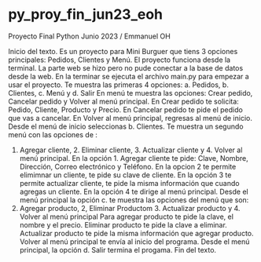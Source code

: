 # py_proy_fin_jun23_eoh
Proyecto Final Python Junio 2023 / Emmanuel OH


Inicio del texto.
Es un proyecto para Mini Burguer que tiens 3 opciones principales: Pedidos, Clientes y Menú.
El proyecto funciona desde la terminal.
La parte web se hizo pero no pude conectar a la base de datos desde la web.
En la terminar se ejecuta el archivo main.py para empezar a usar el proyecto.
Te muestra las primeras 4 opciones: a. Pedidos, b. Clientes, c. Menú y d. Salir
En menú te muestra las opciones: Crear pedido, Cancelar pedido y Volver al menú principal.
En Crear pedido te solicita: Pedido, Cliente, Producto y Precio.
En Cancelar pedido te pide el pedido que vas a cancelar.
En Volver al menú principal, regresas al menú de inicio.
Desde el menú de inicio seleccionas b. Clientes.
Te muestra un segundo menú con las opciones de :
1. Agregar cliente, 2. Eliminar cliente, 3. Actualizar cliente y 4. Volver al menú principal.
En la opción 1. Agregar cliente te pide: Clave, Nombre, Dirección, Correo electrónico y Teléfono.
En la opcion 2 te permite elimimnar un cliente, te pide su clave de cliente.
En la opción 3 te permite actualizar cliente, te pide la misma información que cuando agregas un cliente.
En la opción 4 te dirige al menú principal.
Desde el menú principal la opción c. te muestra las opciones del menú que son:
1. Agregar producto, 2, Eliminar Productom 3. Actualizar producto y 4. Volver al menú principal
Para agregar producto te pide la clave, el nombre y el precio.
Eliminar producto te pide la clave a eliminar.
Actualizar producto te pide la misma información que agregar producto.
Volver al menú principal te envía al inicio del programa.
Desde el menú principal, la opción d. Salir termina el progama.
Fin del texto.
